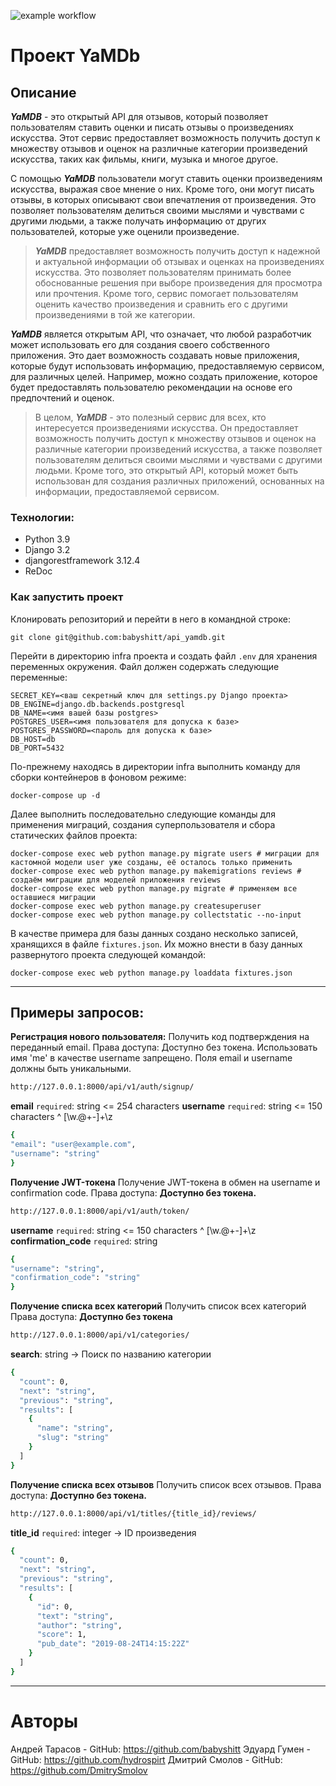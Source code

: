 ![example workflow](https://github.com/DmitrySmolov/yamdb_final/actions/workflows/yamdb_workflow.yml/badge.svg)

# Проект YaMDb
## Описание
***YaMDB*** - это открытый API для отзывов, который позволяет пользователям ставить оценки и писать отзывы о произведениях искусства. Этот сервис предоставляет возможность получить доступ к множеству отзывов и оценок на различные категории произведений искусства, таких как фильмы, книги, музыка и многое другое.

С помощью ***YaMDB*** пользователи могут ставить оценки произведениям искусства, выражая свое мнение о них. Кроме того, они могут писать отзывы, в которых описывают свои впечатления от произведения. Это позволяет пользователям делиться своими мыслями и чувствами с другими людьми, а также получать информацию от других пользователей, которые уже оценили произведение.

> ***YaMDB*** предоставляет возможность получить доступ к надежной и актуальной информации об отзывах и оценках на произведениях искусства. Это позволяет пользователям принимать более обоснованные решения при выборе произведения для просмотра или прочтения. Кроме того, сервис помогает пользователям оценить качество произведения и сравнить его с другими произведениями в той же категории.

***YaMDB*** является открытым API, что означает, что любой разработчик может использовать его для создания своего собственного приложения. Это дает возможность создавать новые приложения, которые будут использовать информацию, предоставляемую сервисом, для различных целей. Например, можно создать приложение, которое будет предоставлять пользователю рекомендации на основе его предпочтений и оценок.

> В целом, ***YaMDB*** - это полезный сервис для всех, кто интересуется произведениями искусства. Он предоставляет возможность получить доступ к множеству отзывов и оценок на различные категории произведений искусства, а также позволяет пользователям делиться своими мыслями и чувствами с другими людьми. Кроме того, это открытый API, который может быть использован для создания различных приложений, основанных на информации, предоставляемой сервисом.
### Технологии:
- Python 3.9
- Django 3.2
- djangorestframework 3.12.4
- ReDoc

### Как запустить проект
Клонировать репозиторий и перейти в него в командной строке:

```
git clone git@github.com:babyshitt/api_yamdb.git
```

Перейти в директорию infra проекта и создать файл `.env` для хранения переменных окружения. Файл должен содержать следующие переменные:
```
SECRET_KEY=<ваш секретный ключ для settings.py Django проекта>
DB_ENGINE=django.db.backends.postgresql
DB_NAME=<имя вашей базы postgres>
POSTGRES_USER=<имя пользователя для допуска к базе>
POSTGRES_PASSWORD=<пароль для допуска к базе>
DB_HOST=db
DB_PORT=5432
```

По-прежнему находясь в директории infra выполнить команду для сборки контейнеров в фоновом режиме:
```
docker-compose up -d
```

Далее выполнить последовательно следующие команды для применения миграций, создания суперпользователя и сбора статических файлов проекта:
```
docker-compose exec web python manage.py migrate users # миграции для кастомной модели user уже созданы, её осталось только применить
docker-compose exec web python manage.py makemigrations reviews # создаём миграции для моделей приложения reviews
docker-compose exec web python manage.py migrate # применяем все оставшиеся миграции
docker-compose exec web python manage.py createsuperuser
docker-compose exec web python manage.py collectstatic --no-input
```
В качестве примера для базы данных создано несколько записей, хранящихся в файле `fixtures.json`. Их можно внести в базу данных развернутого проекта следующей командой:
```
docker-compose exec web python manage.py loaddata fixtures.json
```

---
## Примеры запросов:
**Регистрация нового пользователя:**
Получить код подтверждения на переданный email. Права доступа: Доступно без токена. Использовать имя 'me' в качестве username запрещено. Поля email и username должны быть уникальными.
```sh
http://127.0.0.1:8000/api/v1/auth/signup/
```
**email** `required`: string <email> <= 254 characters
**username** `required`: string <= 150 characters ^ [\w.@+-]+\z
```sh
{
"email": "user@example.com",
"username": "string"
}
```

**Получение JWT-токена**
Получение JWT-токена в обмен на username и confirmation code. Права доступа: **Доступно без токена.**
```sh
http://127.0.0.1:8000/api/v1/auth/token/
```
**username** `required`: string <= 150 characters ^ [\w.@+-]+\z
**confirmation_code** `required`: string
```sh
{
"username": "string",
"confirmation_code": "string"
}
```
**Получение списка всех категорий**
Получить список всех категорий Права доступа: **Доступно без токена**
```sh
http://127.0.0.1:8000/api/v1/categories/
```
**search**:	string -> Поиск по названию категории
```sh
{
  "count": 0,
  "next": "string",
  "previous": "string",
  "results": [
    {
      "name": "string",
      "slug": "string"
    }
  ]
}
```
**Получение списка всех отзывов**
Получить список всех отзывов. Права доступа: **Доступно без токена.**
```sh
http://127.0.0.1:8000/api/v1/titles/{title_id}/reviews/
```
**title_id** `required`: integer -> ID произведения
```sh
{
  "count": 0,
  "next": "string",
  "previous": "string",
  "results": [
    {
      "id": 0,
      "text": "string",
      "author": "string",
      "score": 1,
      "pub_date": "2019-08-24T14:15:22Z"
    }
  ]
}
```

---
# Авторы
Андрей Тарасов - GitHub: https://github.com/babyshitt
Эдуард Гумен - GitHub: https://github.com/hydrospirt
Дмитрий Смолов - GitHub: https://github.com/DmitrySmolov